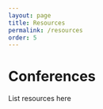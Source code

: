 ```yaml
---
layout: page
title: Resources
permalink: /resources
order: 5
---
```


# Conferences

List resources here